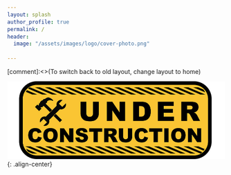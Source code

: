 ```yaml
---
layout: splash
author_profile: true
permalink: /
header:
  image: "/assets/images/logo/cover-photo.png"

---
```

[comment]:<>(To switch back to old layout, change layout to home)

![image-center](assets/images/misc/wip.png){: .align-center}
